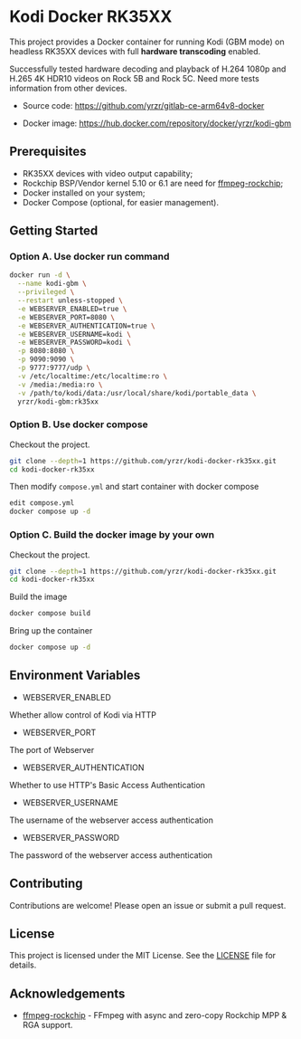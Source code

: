 # Kodi Docker RK35XX

This project provides a Docker container for running Kodi (GBM mode) on headless RK35XX devices with full **hardware transcoding** enabled.

Successfully tested hardware decoding and playback of H.264 1080p and H.265 4K HDR10 videos on Rock 5B and Rock 5C. Need more tests information from other devices.

- Source code: https://github.com/yrzr/gitlab-ce-arm64v8-docker

- Docker image: https://hub.docker.com/repository/docker/yrzr/kodi-gbm

## Prerequisites

- RK35XX devices with video output capability;
- Rockchip BSP/Vendor kernel 5.10 or 6.1 are need for [ffmpeg-rockchip](https://github.com/nyanmisaka/ffmpeg-rockchip);
- Docker installed on your system;
- Docker Compose (optional, for easier management).

## Getting Started

### Option A. Use docker run command

```bash
docker run -d \
  --name kodi-gbm \
  --privileged \
  --restart unless-stopped \
  -e WEBSERVER_ENABLED=true \
  -e WEBSERVER_PORT=8080 \
  -e WEBSERVER_AUTHENTICATION=true \
  -e WEBSERVER_USERNAME=kodi \
  -e WEBSERVER_PASSWORD=kodi \
  -p 8080:8080 \
  -p 9090:9090 \
  -p 9777:9777/udp \
  -v /etc/localtime:/etc/localtime:ro \
  -v /media:/media:ro \
  -v /path/to/kodi/data:/usr/local/share/kodi/portable_data \
  yrzr/kodi-gbm:rk35xx
```

### Option B. Use docker compose

Checkout the project.

```bash
git clone --depth=1 https://github.com/yrzr/kodi-docker-rk35xx.git
cd kodi-docker-rk35xx
```

Then modify `compose.yml` and start container with docker compose

```bash
edit compose.yml
docker compose up -d
```

### Option C. Build the docker image by your own

Checkout the project.

```bash
git clone --depth=1 https://github.com/yrzr/kodi-docker-rk35xx.git
cd kodi-docker-rk35xx
```

Build the image

```bash
docker compose build
```

Bring up the container

```bash
docker compose up -d
```

## Environment Variables

- WEBSERVER_ENABLED

Whether allow control of Kodi via HTTP

- WEBSERVER_PORT

The port of Webserver

- WEBSERVER_AUTHENTICATION

Whether to use HTTP's Basic Access Authentication

- WEBSERVER_USERNAME

The username of the webserver access authentication

- WEBSERVER_PASSWORD

The password of the webserver access authentication

## Contributing

Contributions are welcome! Please open an issue or submit a pull request.

## License

This project is licensed under the MIT License. See the [LICENSE](LICENSE) file for details.

## Acknowledgements

- [ffmpeg-rockchip](https://github.com/nyanmisaka/ffmpeg-rockchip) - FFmpeg with async and zero-copy Rockchip MPP & RGA support.
